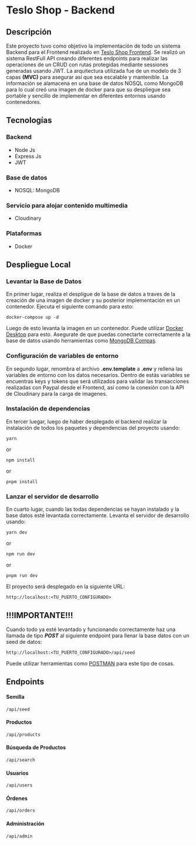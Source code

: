 # Teslo Shop - Backend

## Descripción

Este proyecto tuvo como objetivo la implementación de todo un sistema Backend para el Frontend realizado en [Teslo Shop Frontend](https://github.com/Joletuar/teslo-shop-frontend).
Se realizó un sistema RestFull API creando diferentes endpoints para realizar las operaciones de un CRUD con rutas protegidas mediante sessiones generadas usando JWT. La arquitectura utilizada fue de un modelo de 3 capas **(MVC)** para asegurar así que sea escalable y mantenible. La información se alamacena en una base de datos NOSQL como MongoDB para lo cual creó una imagen de docker para que su despliegue sea portable y sencillo de implementar en diferentes entornos usando contenedores.

## Tecnologías

### Backend

-   Node Js
-   Express Js
-   JWT

### Base de datos

-   NOSQL: MongoDB

### Servicio para alojar contenido multimedia

-   Cloudinary

### Plataformas

-   Docker

## Despliegue Local

### Levantar la Base de Datos

En primer lugar, realiza el despligue de la base de datos a traves de la creación de una imagen de docker y su posterior implementación en un contenedor. Ejecuta el siguiente comando para esto:

```
docker-compose up -d
```

Luego de esto levanta la imagen en un contenedor. Puede utilizar [Docker Desktop](https://www.docker.com/products/docker-desktop/) para esto. Asegurate de que puedas conectarte correctamente a la base de datos usando herramientas como [MongoDB Compas](https://www.mongodb.com/products/compass).

### Configuración de variables de entorno

En segundo lugar, renombra el archivo **.env.template** a **.env** y rellena las variables de entorno con los datos necesarios. Dentro de estás variables se encuentras keys y tokens que será utilizados para validar las transacciones realizadas con Paypal desde el Frontend, así como la conexión con la API de Cloudinary para la carga de imagenes.

### Instalación de dependencias

En tercer luegar, luego de haber desplegado el backend realizar la instalación de todos los paquetes y dependencias del proyecto usando:

```
yarn
```

or

```
npm install
```

or

```
pnpm install
```

### Lanzar el servidor de desarrollo

En cuarto lugar, cuando las todas dependencias se hayan instalado y la base datos esté levantada correctamente. Levanta el servidor de desarrollo usando:

```
yarn dev
```

or

```
npm run dev
```

or

```
pnpm run dev
```

El proyecto será desplegado en la siguiente URL:

```
http://localhost:<TU_PUERTO_CONFIGURADO>
```

## **!!!IMPORTANTE!!!**

Cuando todo ya esté levantado y funcionando correctamente haz una llamada de tipo **_POST_** al siguiente endpoint para llenar la base datos con un seed de datos:

```
http://localhost:<TU_PUERTO_CONFIGURADO>/api/seed
```

Puede utilizar herramientas como [POSTMAN](https://www.postman.com/) para este tipo de cosas.

## Endpoints

#### Semilla

```
/api/seed
```

#### Productos

```
/api/products
```

#### Búsqueda de Productos

```
/api/search
```

#### Usuarios

```
/api/users
```

#### Órdenes

```
/api/orders
```

#### Administración

```
/api/admin
```
